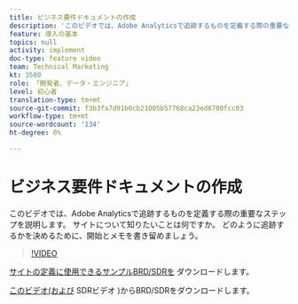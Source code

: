 ```yaml
---
title: ビジネス要件ドキュメントの作成
description: 'このビデオでは、Adobe Analyticsで追跡するものを定義する際の重要なステップを説明します。 サイトについて知りたいことは何ですか。 どのように追跡するかを決めるために、開始とメモを書き留めましょう。 '
feature: 導入の基本
topics: null
activity: implement
doc-type: feature video
team: Technical Marketing
kt: 3580
role: 「開発者、データ・エンジニア」
level: 初心者
translation-type: tm+mt
source-git-commit: f3b3fa7d91b0cb21005b57768ca23ed6700fcc03
workflow-type: tm+mt
source-wordcount: '134'
ht-degree: 0%

---
```



# ビジネス要件ドキュメントの作成

このビデオでは、Adobe Analyticsで追跡するものを定義する際の重要なステップを説明します。 サイトについて知りたいことは何ですか。 どのように追跡するかを決めるために、開始とメモを書き留めましょう。

>[!VIDEO](https://video.tv.adobe.com/v/28758/?quality=12)

[サイトの定義に使用できるサンプルBRD/SDRを](https://analytics.enablementadobe.com/files/brd-sdr-sample-template.xlsx) ダウンロードします。

[このビデオ(および](https://analytics.enablementadobe.com/files/geometrixx-clothiers-brd-sdr.xlsx) SDRビデオ [](creating-and-maintaining-an-sdr.md))からBRD/SDRをダウンロードします。
